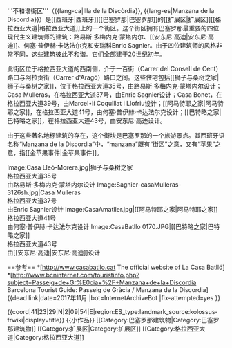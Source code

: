 '''不和谐街区'''（{{lang-ca|Illa de la Discòrdia}}, {{lang-es|Manzana de la Discordia}}）是[[西班牙|西班牙]][[巴塞罗那|巴塞罗那]]的[[扩展区|扩展区]][[格拉西亚大道|格拉西亚大道]]上的一个街区。这个街区拥有巴塞罗那最重要的四位现代主义建筑师的建筑：路易斯·多梅内克·蒙塔内尔、[[安东尼·高迪|安东尼·高迪]]、何塞·普伊赫·卡达法尔克和安瑞科Enric Sagnier。由于四位建筑师的风格非常不同，这些建筑彼此不和谐。它们全部建于20世纪初年。

此街区位于格拉西亚大道的西南侧，介于一百街（Carrer del Consell de Cent）路口与阿拉贡街（Carrer d'Aragó）路口之间。这些住宅包括[[狮子与桑树之家|狮子与桑树之家]]，位于格拉西亚大道35号，由路易斯·多梅内克·蒙塔内尔设计；Casa Mulleras，在格拉西亚大道37号，由Enric Sagnier设计；Casa Bonet，在格拉西亚大道39号，由Marcel•lí Coquillat i Llofriu设计；[[阿马特耶之家|阿马特耶之家]]，在格拉西亚大道41号，由何塞·普伊赫·卡达法尔克设计；[[巴特略之家|巴特略之家]]，在格拉西亚大道43号，由安东尼·高迪设计。

由于这些著名地标建筑的存在，这个街块是巴塞罗那的一个旅游景点。其西班牙语名称“Manzana de la Discordia”中，“manzana”既有“街区”之意，又有“苹果”之意，指[[金苹果事件|金苹果事件]]。

<gallery caption="不和谐街区" >
Image:Casa Lleó-Morera.jpg|狮子与桑树之家<br>格拉西亚大道35号<br>由路易斯·多梅内克·蒙塔内尔设计
Image:Sagnier-casaMulleras-3126sh.jpg|Casa Mulleras<br>格拉西亚大道37号<br>由Enric Sagnier设计
Image:CasaAmatller.jpg|[[阿马特耶之家|阿马特耶之家]]<br>格拉西亚大道41号<br>由何塞·普伊赫·卡达法尔克设计
Image:CasaBatllo 0170.JPG|[[巴特略之家|巴特略之家]]<br>格拉西亚大道43号<br>由[[安东尼·高迪|安东尼·高迪]]设计

</gallery>

==参考==
*[http://www.casabatllo.cat The official website of La Casa Batlló]
*[http://www.bcninternet.com/touristinfo.php?subject=Passeig+de+Gr%E0cia+%2F+Manzana+de+la+Discordia Barcelona Tourist Guide: Passeig de Gràcia / Manzana de la Discordia]{{dead link|date=2017年11月 |bot=InternetArchiveBot |fix-attempted=yes }}

{{coord|41|23|29|N|2|09|54|E|region:ES_type:landmark_source:kolossus-frwiki|display=title}}
{{小作品}}
[[Category:巴塞罗那建筑物|Category:巴塞罗那建筑物]]
[[Category:扩展区|Category:扩展区]]
[[Category:格拉西亚大道|Category:格拉西亚大道]]